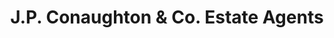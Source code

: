 ---
title: "J.P. Conaughton & Co. Estate Agents"
url: /ballarat/j-p-conaughton-und-co-estate-agents/
shop: Immobilien
---